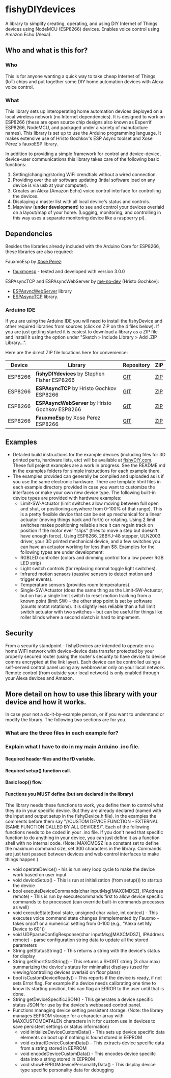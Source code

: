 # fishyDIYdevices
A library to simplify creating, operating, and using DIY Internet of Things devices using NodeMCU (ESP8266) devices. Enables voice control using Amazon Echo (Alexa).

## Who and what is this for?
### Who 
This is for anyone wanting a quick way to take cheap Internet of Things (IoT) chips and put together some DIY home automation devices with Alexa voice control.

### What
This library sets up interoperating home automation devices deployed on a local wireless network (no Internet dependencies). It is designed to work on ESP8266 (these are open source chip designs also known as Esperrif ESP8266, NodeMCU, and packaged under a variety of manufacture names). This library is set up to use the Arduino programming language. It makes extensive use of Hristo Gochkov's ESP Async toolset and Xose Pérez's fauxoESP library.

In addition to providing a simple framework for control and device-device, device-user communications this library takes care of the following basic functions:
 1) Setting/changing/storing WiFi crendtials without a wired connection.
 2) Providing over the air software updating (intial software load on any device is via usb at your computer).
 3) Creates an Alexa (Amazon Echo) voice control interface for controlling the devices.
 4) Displaying a master list with all local device's status and controls. 
 5) Mapview (**under development**) to see and control your devices overlaid on a layout/map of your home. (Logging, monitoring, and controlling in this way uses a separate monitoring device like a raspberry pi).
 
## Dependencies

Besides the libraries already included with the Arduino Core for ESP8266, these libraries are also required:

FauxmoEsp by [Xose Perez](http://tinkerman.cat/):
* [fauxmoesp](https://bitbucket.org/xoseperez/fauxmoesp) - tested and developed with version 3.0.0

ESPAsyncTCP and ESPAsyncWebServer by [me-no-dev](https://github.com/me-no-dev) (Hristo Gochkov):
* [ESPAsyncWebServer](https://github.com/me-no-dev/ESPAsyncWebServer) library
* [ESPAsyncTCP](https://github.com/me-no-dev/ESPAsyncTCP) library.

### Arduino IDE

If you are using the Arduino IDE you will need to install the fishyDevice and other required libraries from sources (click on ZIP on the 4 files below). If you are just getting started it is easiest to download a library as a ZIP file and install it using the option under "Sketch > Include Library > Add .ZIP Library...".

Here are the direct ZIP file locations here for convenience:

|Device|Library|Repository|ZIP|
|-|-|-|-|
|ESP8266|**fishyDIYdevices** by Stephen Fisher ESP8266|[GIT](https://github.com/sefisher/fishyDIYdevices)|[ZIP](https://github.com/sefisher/fishyDIYdevices/archive/Main.zip)|
|ESP8266|**ESPAsyncTCP** by Hristo Gochkov ESP8266|[GIT](https://github.com/me-no-dev/ESPAsyncTCP)|[ZIP](https://github.com/me-no-dev/ESPAsyncTCP/archive/master.zip)|
|ESP8266|**ESPAsyncWebServer** by Hristo Gochkov ESP8266|[GIT](https://github.com/me-no-dev/ESPAsyncWebServer)|[ZIP](https://github.com/me-no-dev/ESPAsyncWebServer/archive/master.zip)|
|ESP8266|**FauxmoEsp** by Xose Perez ESP8266|[GIT](https://bitbucket.org/xoseperez/fauxmoesp)|[ZIP](https://bitbucket.org/xoseperez/fauxmoesp/get/f60c46d80f9b.zip)|

## Examples
* Detailed build instructions for the example devices (including files for 3D printed parts, hardware lists, etc) will be available at [fishyDIY.com](http://fishydiy.com/). These full project examples are a work in progress. See the README.md in the examples folders for simple instructions for each example there.
* The examples provided can generally be compiled and uploaded as is if you use the same electronic hardware. There are template html files in each example directory provided in case you want to customize the interfaces or make your own new device type. 
The following built-in device types are provided with hardware examples:
    - Limit-SW-Actuator (limit switches allow moving between full open and shut, or positioning anywhere from 0-100% of that range). This is a pretty flexible device that can be set up mechanical for a linear actuator (moving things back and forth) or rotating.  Using 2 limit switches makes positioning reliable since it can regain track on position if the motor ever "slips" (tries to move a step but doesn't have enough force). Using ESP8266, 28BYJ-48 stepper, ULN2003 driver, your 3D printed mechanical device, and a few switches you can have an actuator working for less than $8.
Examples for the following types are under development:
    - RGBLED controller (colors and dimming control for a low power RGB LED strip)
    - Light switch controls (for replacing normal toggle light switches).
    - Infrared motion sensors (passive sensors to detect motion and trigger events).
    - Temperature sensors (provides room temperatures).
    - Single-SW-Actuator (does the same thing as the Limit-SW-Actuator, but on has a single limit switch to reset motion tracking from a  known point (limit SW) - the other stop point is set by software (counts motot rotations). It is slightly less reliable than a full limit switch actuator with two switches - but can be useful for things like roller blinds where a second siwtch is hard to implement. 

## Security
From a security standpoint - fishyDevices are intended to operate on a home WiFi network with device-device data transfer protected by your properly secured router (using the router's security to have device to device comms encrypted at the link layer). Each device can be controlled using a self-served control panel using any webbrowser only on your local network. Remote control (from outside your local network) is only enabled through your Alexa devices and Amazon.

## More detail on how to use this library with your device and how it works.
In case your not a do-it-by-example person, or if you want to understand or modify the library.  The following two sections are for you.

### What are the three files in each example for?

### Explain what I have to do in my main Arduino .ino file.

#### Required header files and the fD variable.

#### Required setup() function call.

#### Basic loop() flow.

#### Functions you MUST define (but are declared in the library)
Tthe library needs these functions to work, you define them to control what they do in your specific device. But they are already declared (named with the input and output setup in the fishyDevice.h file). In the examples the comments before them say "//CUSTOM DEVICE FUNCTION - EXTERNAL (SAME FUNCTION CALLED BY ALL DEVICES)". Each of the following functions needs to be coded in your .ino file. If you don't need that specific function to do anything in your device, you can just define it as a function shell with no internal code. (Note: MAXCMDSZ is a constant set to define the maximum command size, set 300 characters in the library. Commands are just text passed between devices and web control interfaces to make things happen.)

* void operateDevice() - his is run very loop cycle to make the device work based on user input
* void deviceSetup() - This is run at initialization (from setup()) to startup the device
* bool executeDeviceCommands(char inputMsg[MAXCMDSZ], IPAddress remote) - This is run by executecommands first to allow device specific commands to be processed (can override built-in commands processes as well)
* void executeState(bool state, unsigned char value, int context) - This executes voice command state changes (immplemented by Fauxmo - takes on/off or a numerical setting from 0-100 (e.g., "Alexa set My Device to 60"))
* void UDPparseConfigResponse(char inputMsg[MAXCMDSZ], IPAddress remote) - parse configuration string data to update all the stored parameters
* String getStatusString() - This returns a string with the device's status for display
* String getShortStatString() - This returns a SHORT string (3 char max) summarizing the device's status for minimalist displays (used for viewing/controlling devices overlaid on floor plans)
* bool isCustomDeviceReady() - This reports if the device is ready, if not sets Error flag. For example if a device needs calibrating one time to know its starting position, this can flag an ERROR to the user until that is done. 
* String getDeviceSpecificJSON() - This generates a device specific status JSON for use by the device's webbased control panel.
* Functions managing device setting persistent storage. (Note: the library manages EEPROM storage for a character array with MAXCUSTOMDATALEN characters in it for custom use in devices to save persistent settings or status information)
  - void initializeDeviceCustomData() - This sets up device specific data elements on boot up if nothing is found stored in EEPROM 
  - void extractDeviceCustomData() - This extracts device specific data from a string stored in EEPROM 
  - void encodeDeviceCustomData() - This encodes device speciifc data into a string stored in EEPROM
  - void showEEPROMdevicePersonalityData() - This display device type specific personality data for debugging




